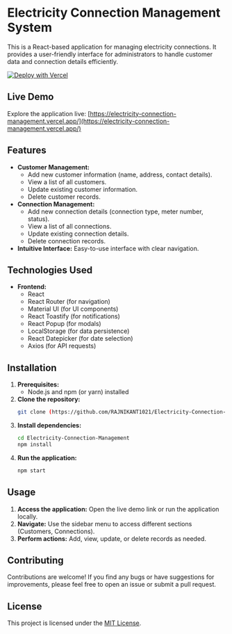 # Electricity Connection Management System

This is a React-based application for managing electricity connections. It provides a user-friendly interface for administrators to handle customer data and connection details efficiently. 

[![Deploy with Vercel](https://vercel.com/button)](https://vercel.com/new/clone?repository-url=https%3A%2F%2Fgithub.com%2FRAJNIKANT1021%2FElectricity-Connection-Management&project-name=electricity-connection-management&repository-name=Electricity-Connection-Management)

## Live Demo

Explore the application live: [https://electricity-connection-management.vercel.app/](https://electricity-connection-management.vercel.app/)

## Features

* **Customer Management:** 
    * Add new customer information (name, address, contact details).
    * View a list of all customers.
    * Update existing customer information.
    * Delete customer records.
* **Connection Management:**  
    * Add new connection details (connection type, meter number, status).
    * View a list of all connections.
    * Update existing connection details.
    * Delete connection records.
* **Intuitive Interface:**  Easy-to-use interface with clear navigation.

## Technologies Used

* **Frontend:**
    * React
    * React Router (for navigation)
    * Material UI (for UI components)
    * React Toastify (for notifications)
    * React Popup (for modals)
    * LocalStorage (for data persistence)
    * React Datepicker (for date selection)
    * Axios (for API requests)

## Installation

1. **Prerequisites:**
    * Node.js and npm (or yarn) installed
2. **Clone the repository:**
    ```bash
    git clone (https://github.com/RAJNIKANT1021/Electricity-Connection-Management.git)
    ```
3. **Install dependencies:**
    ```bash
    cd Electricity-Connection-Management
    npm install
    ```
4. **Run the application:**
    ```bash
    npm start
    ```

## Usage

1. **Access the application:** Open the live demo link or run the application locally.
2. **Navigate:** Use the sidebar menu to access different sections (Customers, Connections).
3. **Perform actions:** Add, view, update, or delete records as needed.

## Contributing

Contributions are welcome! If you find any bugs or have suggestions for improvements, please feel free to open an issue or submit a pull request.

## License

This project is licensed under the [MIT License](LICENSE).
